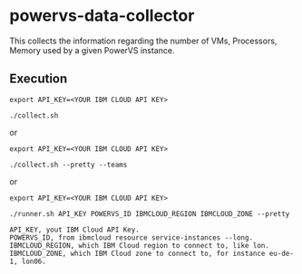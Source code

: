# powervs-data-collector

This collects the information regarding the number of VMs, Processors, Memory used by a given PowerVS instance.


## Execution


```
export API_KEY=<YOUR IBM CLOUD API KEY> 

./collect.sh

```

or 

```
export API_KEY=<YOUR IBM CLOUD API KEY> 

./collect.sh --pretty --teams

```

or

```
export API_KEY=<YOUR IBM CLOUD API KEY>

./runner.sh API_KEY POWERVS_ID IBMCLOUD_REGION IBMCLOUD_ZONE --pretty

API_KEY, yout IBM Cloud API Key.
POWERVS_ID, from ibmcloud resource service-instances --long.
IBMCLOUD_REGION, which IBM Cloud region to connect to, like lon.
IBMCLOUD_ZONE, which IBM Cloud zone to connect to, for instance eu-de-1, lon06.
```
